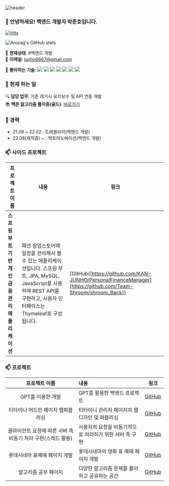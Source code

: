 ![header](https://capsule-render.vercel.app/api?text=오늘도_화이팅_넘치게&animation=fadeIn&type=Waving&color=gradient)

### 👋 안녕하세요! 백엔드 개발자 박준호입니다.

[![Hits](https://hits.seeyoufarm.com/api/count/incr/badge.svg?url=https://github.com/KAN-JUNHO/KAN-JUNHO)](https://github.com/KAN-JUNHO/KAN-JUNHO)

![Anurag's GitHub stats](https://github-readme-stats.vercel.app/api?username=KAN-JUNHO&show_icons=true&theme=radical)

🌱 **현재상태**: #백엔드 개발  
📧 **이메일**: junho6667@gmail.com  

🚀 **좋아하는 기술**:
<img src="https://img.shields.io/badge/Java-green?style=for-the-badge&logo=Java&logoColor=007396"/>
<img src="https://img.shields.io/badge/spring-green?style=for-the-badge&logo=Spring&logoColor=6DB33F"/>
<img src="https://img.shields.io/badge/Spring Boot-green?style=for-the-badge&logo=Spring&logoColor=#6DB33F"/>
<img src="https://img.shields.io/badge/JavaScript-yellow?style=for-the-badge&logo=JavaScript&logoColor=F7DF1E"/>
<img src="https://img.shields.io/badge/jQuery-yellow?style=for-the-badge&logo=jQuery&logoColor=0769AD"/>
<img src="https://img.shields.io/badge/MySQL-blue?style=for-the-badge&logo=MySQL&logoColor=white"/>
<img src="https://img.shields.io/badge/logo-gitlab-blue?logo=gitlab"/>

### 🥾 현재 하는 일
🔍 **담당 업무**: 기존 레거시 유지보수 및 API 연동 개발  
📚 **백준 알고리즘 풀이중(골드)**: [바로가기](https://www.acmicpc.net/user/junho7778)

### 🔭 경력
- 21.09 ~ 22.02 : 트래블라이(백엔드 개발)
- 22.08(재직중) ~ : 헥토이노베이션(백엔드 개발)

### 📫 사이드 프로젝트

| 프로젝트 이름 | 내용 | 링크 |
|---------------|------|------|
| **스프링 부트 기반 개인 금융 관리 애플리케이션** | 패션 팝업스토어에 일정을 관리해서 볼수 있는 애플리케이션입니다. 스프링 부트, JPA, MySQL, JavaScript를 사용하여 REST API를 구현하고, 사용자 인터페이스는 Thymeleaf로 구성됩니다. |[GitHub([https://github.com/KAN-JUNHO/PersonalFinanceManager](https://github.com/Team-Shroom/shroom_Back))| **자바 기반 챗봇 엔진 개발** | 물물교교환 당근같은 거래소 기반에 애플리케이션입니다. 사용자의 물건을 실제로 거래할 수 있는 서비스입니다. 스프링 부트, JPA, MySQL, JavaScript를 사용하여 REST API를 구현하고, 사용자 인터페이스는 Thymeleaf로 구성됩니다.  |[GitHub]([https://github.com/KAN-JUNHO/JavaChatbotEngine](https://github.com/classMarket/marketRestApi)) |

### 📫 프로젝트
| 프로젝트 이름 | 내용 | 링크 |
|:---:|:---|:---:|
| GPT를 이용한 개발 | GPT를 활용한 백엔드 프로젝트 | [GitHub](https://github.com/KAN-JUNHO/fastApiProject2) |
| 티타이니 어드민 페이지 웹퍼블리싱 | 티타이니 관리자 페이지의 웹 디자인 및 퍼블리싱 | [GitHub](https://github.com/KAN-JUNHO/teetiny) |
| 클라이언트 요청에 따른 서버 측 비동기 처리 구현(스레드 활용) | 사용자의 요청을 비동기적으로 처리하기 위한 서버 측 구현 | [GitHub](https://github.com/KAN-JUNHO/demo2) |
| 롯데시네마 표예매 페이지 개발 | 롯데시네마의 영화 표 예매 페이지 개발 | [GitHub](https://github.com/KAN-JUNHO/spring/tree/master/jcinema) |
| 알고리즘 공부 페이지 | 다양한 알고리즘 문제를 풀이하고 공유하는 공간 | [GitHub](https://github.com/KAN-JUNHO/PYTHON_algorithm) |


